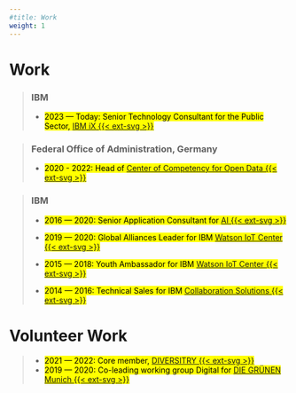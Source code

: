 ```yaml
---
#title: Work
weight: 1
---
```

# Work
>### IBM
>- <mark>2023 — Today: Senior Technology Consultant for the Public Sector, [IBM iX {{< ext-svg >}}](https://ibmix.de/)</mark> 

>### Federal Office of Administration, Germany
>- <mark>2020 - 2022: Head of [Center of Competency for Open Data {{< ext-svg >}}](https://www.bva.bund.de/DE/Services/Behoerden/Beratung/Beratungszentrum/OpenData/opendata_node.html)</mark> 

>### IBM
>* <mark>2016 — 2020: Senior Application Consultant for [AI {{< ext-svg >}}](https://www.ibm.com/artificial-intelligence)</mark> 
>* <mark>2019 — 2020: Global Alliances Leader for IBM [Watson IoT Center {{< ext-svg >}}](https://www.ibm.com/internet-of-things/learn/munich-center)</mark> 
>* <mark>2015 — 2018: Youth Ambassador for IBM [Watson IoT Center {{< ext-svg >}}](https://www.ibm.com/internet-of-things/learn/munich-center)</mark> 
>
>* <mark>2014 — 2016: Technical Sales for IBM [Collaboration Solutions {{< ext-svg >}}](https://newsroom.ibm.com/2018-12-06-HCL-Technologies-to-Acquire-Select-IBM-Software-Products-for-1-8B)</mark> 

# Volunteer Work
>* <mark>2021 — 2022: Core member, [DIVERSITRY {{< ext-svg >}}](https://www.diversitry.com/)</mark>
>* <mark>2019 — 2020: Co-leading working group Digital for [DIE GRÜNEN Munich {{< ext-svg >}}](https://www.gruene-muenchen.de/partei/arbeitskreise/)</mark>